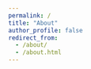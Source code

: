 ```yaml
---
permalink: /
title: "About"
author_profile: false
redirect_from: 
  - /about/
  - /about.html
---
```

